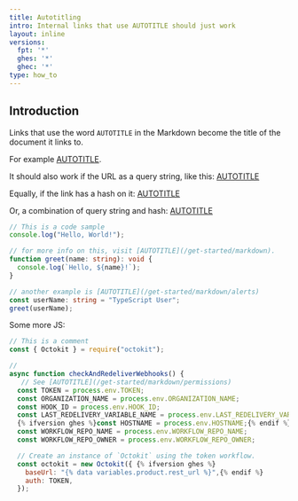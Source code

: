 ```yaml
---
title: Autotitling
intro: Internal links that use AUTOTITLE should just work
layout: inline
versions:
  fpt: '*'
  ghes: '*'
  ghec: '*'
type: how_to
---
```


## Introduction

Links that use the word `AUTOTITLE` in the Markdown become the
title of the document it links to.

For example [AUTOTITLE](/get-started/start-your-journey/hello-world).

It should also work if the URL as a query string, like this:
[AUTOTITLE](/get-started/start-your-journey/hello-world?tool=linux)

Equally, if the link has a hash on it:
[AUTOTITLE](/get-started/start-your-journey/hello-world#this-hash)

Or, a combination of query string and hash:
[AUTOTITLE](/get-started/start-your-journey/hello-world?tool=linux#this-hash)

```typescript
// This is a code sample
console.log("Hello, World!");

// for more info on this, visit [AUTOTITLE](/get-started/markdown).
function greet(name: string): void {
  console.log(`Hello, ${name}!`);
}

// another example is [AUTOTITLE](/get-started/markdown/alerts)
const userName: string = "TypeScript User";
greet(userName);
```

Some more JS:

```javascript
// This is a comment
const { Octokit } = require("octokit");

//
async function checkAndRedeliverWebhooks() {
   // See [AUTOTITLE](/get-started/markdown/permissions)
  const TOKEN = process.env.TOKEN;
  const ORGANIZATION_NAME = process.env.ORGANIZATION_NAME;
  const HOOK_ID = process.env.HOOK_ID;
  const LAST_REDELIVERY_VARIABLE_NAME = process.env.LAST_REDELIVERY_VARIABLE_NAME;
  {% ifversion ghes %}const HOSTNAME = process.env.HOSTNAME;{% endif %}
  const WORKFLOW_REPO_NAME = process.env.WORKFLOW_REPO_NAME;
  const WORKFLOW_REPO_OWNER = process.env.WORKFLOW_REPO_OWNER;

  // Create an instance of `Octokit` using the token workflow.
  const octokit = new Octokit({ {% ifversion ghes %}
    baseUrl: "{% data variables.product.rest_url %}",{% endif %}
    auth: TOKEN,
  });
  ```
